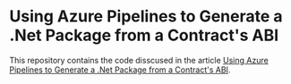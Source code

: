 # Using Azure Pipelines to Generate a .Net Package from a Contract's ABI
This repository contains the code disscused in the article [Using Azure Pipelines to Generate a .Net Package from a Contract's ABI](https://medium.com/microsoftazure/using-azure-pipelines-to-generate-a-net-package-from-a-solidity-contracts-abi-bd6002198184).
